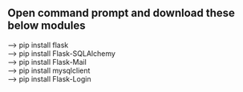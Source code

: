 <h2>Open command prompt and download these below modules</h2>
<p>
  --> pip install flask<br>
  --> pip install Flask-SQLAlchemy<br>
  --> pip install Flask-Mail<br>
  --> pip install mysqlclient<br>
  --> pip install Flask-Login<br>
</p>
